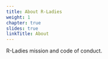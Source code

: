 ```yaml
---
title: About R-Ladies
weight: 1
chapter: true
slides: true
linkTitle: About
---
```


R-Ladies mission and code of conduct.
